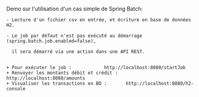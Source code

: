 Demo sur l'utilisation d'un cas simple de Spring Batch:

	- Lecture d'un fichier csv en entrée, et écriture en base de données H2.

	- Le job par défaut n'est pas exécuté au démarrage (spring.batch.job.enabled=false), 

	  il sera démarré via une action dans une API REST.


	+ Pour exécuter le job :			http://localhost:8080/startJob
	+ Renvoyer les montants débit et crédit :	http://localhost:8080/amounts	
	+ Visualiser les transactions en BD :		http://localhost:8080/h2-console 
	
  
			
  
